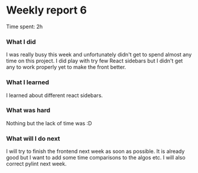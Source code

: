 # Weekly report 6

Time spent: 2h

### What I did

I was really busy this week and unfortunately didn't get to spend almost any time on this project.
I did play with try few React sidebars but I didn't get any to work properly yet to make the front better.

### What I learned

I learned about different react sidebars.

### What was hard

Nothing but the lack of time was :D

### What will I do next

I will try to finish the frontend next week as soon as possible. It is already good but I want to add some time comparisons to the algos etc.
I will also correct pylint next week.
